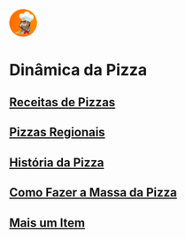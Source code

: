 <img src="https://github.com/AbuSpace/pizza/blob/main/images/logo.png" width="10%" height="50%">

# Dinâmica da Pizza

## [Receitas de Pizzas](Receitas-Pizzas.md)
## [Pizzas Regionais](Regional-Pizzas.md)
## [História da Pizza](Historia-Pizzas.md)
## [Como Fazer a Massa da Pizza](Massa_Pizzas.md)
## [Mais um Item]()